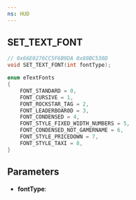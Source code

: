 ```yaml
---
ns: HUD
---
```

## SET_TEXT_FONT

```c
// 0x66E0276CC5F6B9DA 0x80BC530D
void SET_TEXT_FONT(int fontType);
```

```c
enum eTextFonts
{
    FONT_STANDARD = 0,
    FONT_CURSIVE = 1,
    FONT_ROCKSTAR_TAG = 2,
    FONT_LEADERBOAR0D = 3,
    FONT_CONDENSED = 4,
    FONT_STYLE_FIXED_WIDTH_NUMBERS = 5,
    FONT_CONDENSED_NOT_GAMERNAME = 6,
    FONT_STYLE_PRICEDOWN = 7,
    FONT_STYLE_TAXI = 8,
}
```

## Parameters
* **fontType**: 

